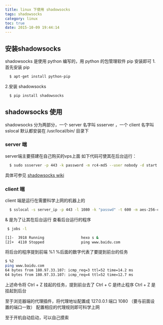 ```yaml
---
title: linux 下使用 shadowsocks
tags: shadowsocks
category: linux
toc: true
date: 2015-10-09 19:44:14
---
```

## 安装shadowsocks
shadowsocks 是使用 python 编写的，用 python 的包管理软件 pip 安装即可
1.首先安装 pip
``` bash
  $ apt-get install python-pip
```
2.安装 shadowsocks
``` bash
  $ pip install shadowsocks
```

## shadowsocks 使用
shadowsocks 分为两部分，一个 server 名字叫 ssserver ，一个 client 名字叫 sslocal
默认都安装在  /usr/local/bin/ 目录下

### **server 端**
server端主要搭建在自己购买的vps上面
如下代码可使其在后台运行：
``` bash
  $ sudo ssserver -p 443 -k password -m rc4-md5 --user nobody -d start
```
具体可参见 [shadowsocks wiki](https://github.com/shadowsocks/shadowsocks/wiki/Shadowsocks-%E4%BD%BF%E7%94%A8%E8%AF%B4%E6%98%8E)

### **client 端**
client 端是运行在需要科学上网的机器上的
``` bash
  $ sslocal -s server_ip -p 443 -l 1080 -k "passwd" -t 600 -m aes-256-cfb &
```
& 是为了让其在后台运行
查看后台运行的程序 
``` bash
 $ jobs -l
```
``` bash
[1]-  3918 Running                 hexo s &
[2]+  4110 Stopped                 ping www.baidu.com
```
将后台的程序提到前端  %1   %后面的数字代表了要提到前台的任务
``` bash
$ %2
ping www.baidu.com
64 bytes from 180.97.33.107: icmp_req=3 ttl=52 time=14.2 ms
64 bytes from 180.97.33.107: icmp_req=4 ttl=52 time=12.7 ms
```
上述命令将 Ctrl + Z 挂起的任务，提到前台去了
Ctrl + C 是终止程序
Ctrl + Z 是挂起到后台

至于浏览器端的代理插件，将代理地址配置成 127.0.0.1 端口 1080 （要与前面设置的端口一致）
配置相应的代理规则即可科学上网

至于开机自动启动，可以自己摸索





